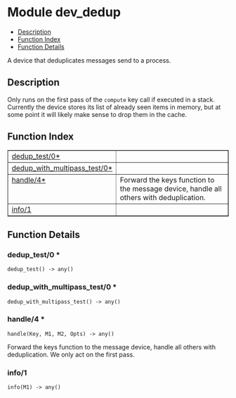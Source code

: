

# Module dev_dedup
* [Description](#description)
* [Function Index](#index)
* [Function Details](#functions)

A device that deduplicates messages send to a process.

<a name="description"></a>

## Description
Only runs on the first pass of the `compute` key call if executed
in a stack. Currently the device stores its list of already seen
items in memory, but at some point it will likely make sense to
drop them in the cache.<a name="index"></a>

## Function Index


<table width="100%" border="1" cellspacing="0" cellpadding="2" summary="function index"><tr><td valign="top"><a href="#dedup_test-0">dedup_test/0*</a></td><td></td></tr><tr><td valign="top"><a href="#dedup_with_multipass_test-0">dedup_with_multipass_test/0*</a></td><td></td></tr><tr><td valign="top"><a href="#handle-4">handle/4*</a></td><td>Forward the keys function to the message device, handle all others
with deduplication.</td></tr><tr><td valign="top"><a href="#info-1">info/1</a></td><td></td></tr></table>


<a name="functions"></a>

## Function Details

<a name="dedup_test-0"></a>

### dedup_test/0 *

`dedup_test() -> any()`

<a name="dedup_with_multipass_test-0"></a>

### dedup_with_multipass_test/0 *

`dedup_with_multipass_test() -> any()`

<a name="handle-4"></a>

### handle/4 *

`handle(Key, M1, M2, Opts) -> any()`

Forward the keys function to the message device, handle all others
with deduplication. We only act on the first pass.

<a name="info-1"></a>

### info/1

`info(M1) -> any()`

